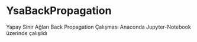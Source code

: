 # YsaBackPropagation
Yapay Sinir Ağları Back Propagation Çalışması
Anaconda Jupyter-Notebook üzerinde çalışıldı
